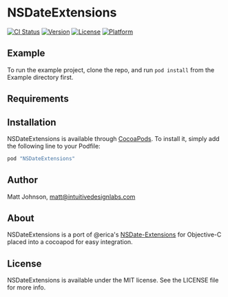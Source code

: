 # NSDateExtensions

[![CI Status](http://img.shields.io/travis/NSDateExtensions/NSDateExtensions.svg?style=flat)](https://travis-ci.org/NSDateExtensions/NSDateExtensions)
[![Version](https://img.shields.io/cocoapods/v/NSDateExtensions.svg?style=flat)](http://cocoapods.org/pods/NSDateExtensions)
[![License](https://img.shields.io/cocoapods/l/NSDateExtensions.svg?style=flat)](http://cocoapods.org/pods/NSDateExtensions)
[![Platform](https://img.shields.io/cocoapods/p/NSDateExtensions.svg?style=flat)](http://cocoapods.org/pods/NSDateExtensions)

## Example

To run the example project, clone the repo, and run `pod install` from the Example directory first.

## Requirements

## Installation

NSDateExtensions is available through [CocoaPods](http://cocoapods.org). To install
it, simply add the following line to your Podfile:

```ruby
pod "NSDateExtensions"
```

## Author

Matt Johnson, matt@intuitivedesignlabs.com

## About
NSDateExtensions is a port of @erica's [NSDate-Extensions](https://github.com/erica/NSDate-Extensions) for Objective-C placed into a cocoapod for easy integration.

## License

NSDateExtensions is available under the MIT license. See the LICENSE file for more info.
